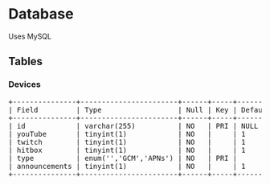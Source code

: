 # Database

Uses MySQL

## Tables

### Devices

<pre>
+---------------+-----------------------+------+-----+---------+-------+
| Field         | Type                  | Null | Key | Default | Extra |
+---------------+-----------------------+------+-----+---------+-------+
| id            | varchar(255)          | NO   | PRI | NULL    |       |
| youTube       | tinyint(1)            | NO   |     | 1       |       |
| twitch        | tinyint(1)            | NO   |     | 1       |       |
| hitbox        | tinyint(1)            | NO   |     | 1       |       |
| type          | enum('','GCM','APNs') | NO   | PRI |         |       |
| announcements | tinyint(1)            | NO   |     | 1       |       |
+---------------+-----------------------+------+-----+---------+-------+
</pre>
